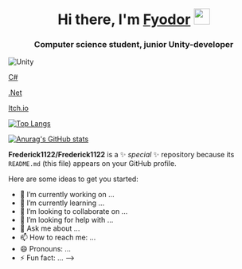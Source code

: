 <h1 align="center">Hi there, I'm <a href="https://vk.com/knijnuy_cherv" target="_blank">Fyodor</a> 
<img src="https://github.com/blackcater/blackcater/raw/main/images/Hi.gif" height="32"/></h1>
<h3 align="center">Computer science student, junior Unity-developer</h3>

![Unity](https://img.shields.io/badge/unity-%23000000.svg?style=for-the-badge&logo=unity&logoColor=white)

[C#](https://img.shields.io/badge/c%23-%23239120.svg?style=for-the-badge&logo=c-sharp&logoColor=white)

[.Net](https://img.shields.io/badge/.NET-5C2D91?style=for-the-badge&logo=.net&logoColor=white)

[Itch.io](https://img.shields.io/badge/Itch-%23FF0B34.svg?style=for-the-badge&logo=Itch.io&logoColor=white)



[![Top Langs](https://github-readme-stats.vercel.app/api/top-langs/?username=Frederick1122&layout=compact)](https://github.com/Frederick1122/github-readme-stats)




[![Anurag's GitHub stats](https://github-readme-stats.vercel.app/api?username=Frederick1122)](https://github.com/Frederick1122/github-readme-stats)





















**Frederick1122/Frederick1122** is a ✨ _special_ ✨ repository because its `README.md` (this file) appears on your GitHub profile.

Here are some ideas to get you started:

- 🔭 I’m currently working on ...
- 🌱 I’m currently learning ...
- 👯 I’m looking to collaborate on ...
- 🤔 I’m looking for help with ...
- 💬 Ask me about ...
- 📫 How to reach me: ...
- 😄 Pronouns: ...
- ⚡ Fun fact: ...
-->
